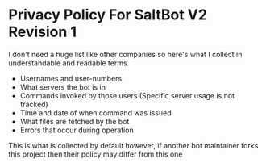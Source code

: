 # Privacy Policy For SaltBot V2 Revision 1

I don't need a huge list like other companies so here's what I collect in understandable and readable terms.

- Usernames and user-numbers
- What servers the bot is in
- Commands invoked by those users (Specific server usage is not tracked)
- Time and date of when command was issued
- What files are fetched by the bot
- Errors that occur during operation

This is what is collected by default however, if another bot maintainer forks this project then their policy may differ from this one